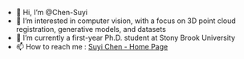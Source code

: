 - 👋 Hi, I’m @Chen-Suyi
- 👀 I’m interested in computer vision, with a focus on 3D point cloud registration, generative models, and datasets
- 🌱 I’m currently a first-year Ph.D. student at Stony Brook University
- 📫 How to reach me : [Suyi Chen - Home Page](https://chen-suyi.github.io)

<!---
Chen-Suyi/Chen-Suyi is a ✨ special ✨ repository because its `README.md` (this file) appears on your GitHub profile.
You can click the Preview link to take a look at your changes.
--->

